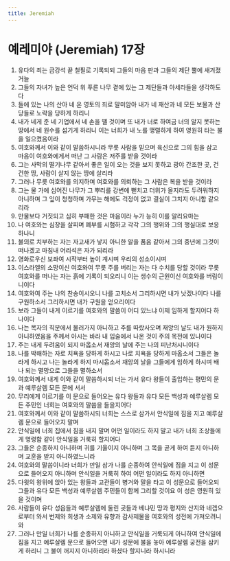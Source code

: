 ```yaml
---
title: Jeremiah
---
```


# 예레미야 (Jeremiah) 17장
1. 유다의 죄는 금강석 끝 철필로 기록되되 그들의 마음 판과 그들의 제단 뿔에 새겨졌거늘
1. 그들의 자녀가 높은 언덕 위 푸른 나무 곁에 있는 그 제단들과 아세라들을 생각하도다
1. 들에 있는 나의 산아 네 온 영토의 죄로 말미암아 내가 네 재산과 네 모든 보물과 산당들로 노략을 당하게 하리니
1. 내가 네게 준 네 기업에서 네 손을 뗄 것이며 또 내가 너로 하여금 너의 알지 못하는 땅에서 네 원수를 섬기게 하리니 이는 너희가 내 노를 맹렬하게 하여 영원히 타는 불을 일으켰음이라
1. 여호와께서 이와 같이 말씀하시니라 무릇 사람을 믿으며 육신으로 그의 힘을 삼고 마음이 여호와에게서 떠난 그 사람은 저주를 받을 것이라
1. 그는 사막의 떨기나무 같아서 좋은 일이 오는 것을 보지 못하고 광야 간조한 곳, 건건한 땅, 사람이 살지 않는 땅에 살리라
1. 그러나 무릇 여호와를 의지하며 여호와를 의뢰하는 그 사람은 복을 받을 것이라
1. 그는 물 가에 심어진 나무가 그 뿌리를 강변에 뻗치고 더위가 올지라도 두려워하지 아니하며 그 잎이 청청하며 가무는 해에도 걱정이 없고 결실이 그치지 아니함 같으리라
1. 만물보다 거짓되고 심히 부패한 것은 마음이라 누가 능히 이를 알리요마는
1. 나 여호와는 심장을 살피며 폐부를 시험하고 각각 그의 행위와 그의 행실대로 보응하나니
1. 불의로 치부하는 자는 자고새가 낳지 아니한 알을 품음 같아서 그의 중년에 그것이 떠나겠고 마침내 어리석은 자가 되리라
1. 영화로우신 보좌여 시작부터 높이 계시며 우리의 성소이시며
1. 이스라엘의 소망이신 여호와여 무릇 주를 버리는 자는 다 수치를 당할 것이라 무릇 여호와를 떠나는 자는 흙에 기록이 되오리니 이는 생수의 근원이신 여호와를 버림이니이다
1. 여호와여 주는 나의 찬송이시오니 나를 고치소서 그리하시면 내가 낫겠나이다 나를 구원하소서 그리하시면 내가 구원을 얻으리이다
1. 보라 그들이 내게 이르기를 여호와의 말씀이 어디 있느냐 이제 임하게 할지어다 하나이다
1. 나는 목자의 직분에서 물러가지 아니하고 주를 따랐사오며 재앙의 날도 내가 원하지 아니하였음을 주께서 아시는 바라 내 입술에서 나온 것이 주의 목전에 있나이다
1. 주는 내게 두려움이 되지 마옵소서 재앙의 날에 주는 나의 피난처시니이다
1. 나를 박해하는 자로 치욕을 당하게 하시고 나로 치욕을 당하게 마옵소서 그들은 놀라게 하시고 나는 놀라게 하지 마시옵소서 재앙의 날을 그들에게 임하게 하시며 배나 되는 멸망으로 그들을 멸하소서
1. 여호와께서 내게 이와 같이 말씀하시되 너는 가서 유다 왕들이 출입하는 평민의 문과 예루살렘 모든 문에 서서
1. 무리에게 이르기를 이 문으로 들어오는 유다 왕들과 유다 모든 백성과 예루살렘 모든 주민인 너희는 여호와의 말씀을 들을지어다
1. 여호와께서 이와 같이 말씀하시되 너희는 스스로 삼가서 안식일에 짐을 지고 예루살렘 문으로 들어오지 말며
1. 안식일에 너희 집에서 짐을 내지 말며 어떤 일이라도 하지 말고 내가 너희 조상들에게 명령함 같이 안식일을 거룩히 할지어다
1. 그들은 순종하지 아니하며 귀를 기울이지 아니하며 그 목을 곧게 하여 듣지 아니하며 교훈을 받지 아니하였느니라
1. 여호와의 말씀이니라 너희가 만일 삼가 나를 순종하여 안식일에 짐을 지고 이 성문으로 들어오지 아니하며 안식일을 거룩히 하여 어떤 일이라도 하지 아니하면
1. 다윗의 왕위에 앉아 있는 왕들과 고관들이 병거와 말을 타고 이 성문으로 들어오되 그들과 유다 모든 백성과 예루살렘 주민들이 함께 그리할 것이요 이 성은 영원히 있을 것이며
1. 사람들이 유다 성읍들과 예루살렘에 둘린 곳들과 베냐민 땅과 평지와 산지와 네겝으로부터 와서 번제와 희생과 소제와 유향과 감사제물을 여호와의 성전에 가져오려니와
1. 그러나 만일 너희가 나를 순종하지 아니하고 안식일을 거룩되게 아니하여 안식일에 짐을 지고 예루살렘 문으로 들어오면 내가 성문에 불을 놓아 예루살렘 궁전을 삼키게 하리니 그 불이 꺼지지 아니하리라 하셨다 할지니라 하시니라
